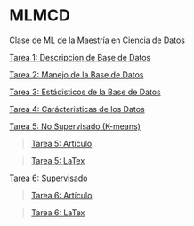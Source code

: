 # MLMCD
Clase de ML de la Maestría en Ciencia de Datos

[Tarea 1: Descripcion de Base de Datos](https://github.com/erickgt00/MLMCD/blob/main/MLMCD.ipynb)

[Tarea 2: Manejo de la Base de Datos](https://github.com/erickgt00/MLMCD/blob/main/TAREA_2.ipynb)

[Tarea 3: Estádisticos de la Base de Datos](https://github.com/erickgt00/MLMCD/blob/main/TAREA_3.ipynb)

[Tarea 4: Carácteristicas de los Datos](https://github.com/erickgt00/MLMCD/blob/main/Tarea_4.ipynb)

[Tarea 5: No Supervisado (K-means)](https://github.com/erickgt00/MLMCD/blob/main/Tarea_5_EG.ipynb)
> [Tarea 5: Artículo](https://github.com/erickgt00/MLMCD/blob/main/Tarea_5_EG.ipynb)

> [Tarea 5: LaTex](https://www.overleaf.com/project/63fffdb3458fb3ac24e0c170)

[Tarea 6: Supervisado](https://github.com/erickgt00/MLMCD/blob/main/Tarea%206.ipynb)
> [Tarea 6: Artículo](https://github.com/erickgt00/MLMCD/blob/main/Tarea%206.ipynb)

> [Tarea 6: LaTex](https://github.com/erickgt00/MLMCD/blob/main/Tarea%206.ipynb)

